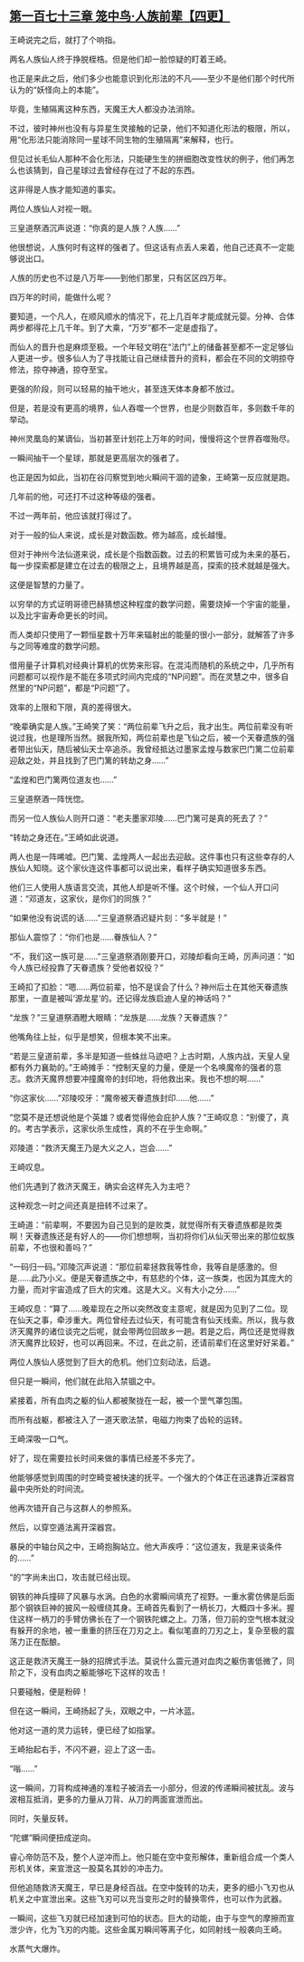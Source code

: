 ## [第一百七十三章 笼中鸟·人族前辈【四更】](https://www.xxbiquge.com/11_11207/9243648.html)


  王崎说完之后，就打了个响指。

  两名人族仙人终于挣脱桎梏。但是他们却一脸惊疑的盯着王崎。

  也正是来此之后，他们多少也能意识到化形法的不凡——至少不是他们那个时代所认为的“妖怪向上的本能”。

  毕竟，生殖隔离这种东西，天魔王大人都没办法消除。

  不过，彼时神州也没有与异星生灵接触的记录，他们不知道化形法的极限，所以，用“化形法只能消除同一星球不同生物的生殖隔离”来解释，也行。

  但见过长毛仙人那种不会化形法，只能硬生生的拼细胞改变性状的例子，他们再怎么也该猜到，自己星球过去曾经存在过了不起的东西。

  这非得是人族才能知道的事实。

  两位人族仙人对视一眼。

  三皇道祭酒沉声说道：“你真的是人族？人族……”

  他很想说，人族何时有这样的强者了。但这话有点丢人来着，他自己还真不一定能够说出口。

  人族的历史也不过是八万年——到他们那里，只有区区四万年。

  四万年的时间，能做什么呢？

  要知道，一个凡人，在顺风顺水的情况下，花上几百年才能成就元婴。分神、合体两步都得花上几千年。到了大乘，“万岁”都不一定是虚指了。

  而仙人的晋升也是麻烦至极。一个年轻文明在“法门”上的储备甚至都不一定足够仙人更进一步。很多仙人为了寻找能让自己继续晋升的资料，都会在不同的文明掠夺修法，掠夺神通，掠夺至宝。

  更强的阶段，则可以轻易的抽干地火，甚至连天体本身都不放过。

  但是，若是没有更高的境界，仙人吞噬一个世界，也是少则数百年，多则数千年的举动。

  神州灵凰岛的某谪仙，当初甚至计划花上万年的时间，慢慢将这个世界吞噬殆尽。

  一瞬间抽干一个星球，那就是更高层次的强者了。

  也正是因为如此，当初在谷闫察觉到地火瞬间干涸的迹象，王崎第一反应就是跑。

  几年前的他，可还打不过这种等级的强者。

  不过一两年前，他应该就打得过了。

  对于一般的仙人来说，成长是对数函数。修为越高，成长越慢。

  但对于神州今法仙道来说，成长是个指数函数。过去的积累皆可成为未来的基石，每一步探索都是建立在过去的极限之上，且境界越是高，探索的技术就越是强大。

  这便是智慧的力量了。

  以穷举的方式证明哥德巴赫猜想这种程度的数学问题，需要烧掉一个宇宙的能量，以及比宇宙寿命更长的时间。

  而人类却只使用了一颗恒星数十万年来辐射出的能量的很小一部分，就解答了许多与之同等难度的数学问题。

  借用量子计算机对经典计算机的优势来形容。在混沌而随机的系统之中，几乎所有问题都可以视作是不能在多项式时间内完成的“NP问题”。而在灵慧之中，很多自然里的“NP问题”，都是“P问题”了。

  效率的上限和下限，真的差得很大。

  “晚辈确实是人族。”王崎笑了笑：“两位前辈飞升之后，我才出生。两位前辈没有听说过我，也是理所当然。据我所知，两位前辈也是飞仙之后，被一个天眷遗族的强者带出仙天，随后被仙天士卒追杀。我曾经抵达过墨家孟煌与数家巴门篱二位前辈迎敌之处，并且找到了巴门篱的转劫之身……”

  “孟煌和巴门篱两位道友也……”

  三皇道祭酒一阵恍惚。

  而另一位人族仙人则开口道：“老夫墨家邓陵……巴门篱可是真的死去了？”

  “转劫之身还在。”王崎如此说道。

  两人也是一阵唏嘘。巴门篱、孟煌两人一起出去迎敌。这件事也只有这些幸存的人族仙人知晓。这个家伙连这件事都可以说出来，看样子确实知道很多东西。

  他们三人使用人族语言交流，其他人却是听不懂。这个时候，一个仙人开口问道：“邓道友，这家伙，是你们的同族？”

  “如果他没有说谎的话……”三皇道祭酒迟疑片刻：“多半就是！”

  那仙人震惊了：“你们也是……眷族仙人？”

  “不，我们这一族可是……”三皇道祭酒刚要开口，邓陵却看向王崎，厉声问道：“如今人族已经投靠了天眷遗族？受他者奴役？”

  王崎扣了扣脸：“嗯……两位前辈，怕不是误会了什么？神州后土在其他天眷遗族那里，一直是被叫‘源龙星’的。还记得龙族启迪人皇的神话吗？”

  “龙族？”三皇道祭酒瞪大眼睛：“龙族是……龙族？天眷遗族？”

  他嘴角往上扯，似乎是想笑，但根本笑不出来。

  “若是三皇道前辈，多半是知道一些蛛丝马迹吧？上古时期，人族内战，天皇人皇都有外力襄助的。”王崎摊手：“控制天皇的力量，便是一个名唤魔帝的强者的意志。救济天魔界想要冲撞魔帝的封印地，将他救出来。我也不想的啊……”

  “你这家伙……”邓陵咬牙：“魔帝被天眷遗族封印……他……”

  “您莫不是还想说他是个英雄？或者觉得他会庇护人族？”王崎叹息：“别傻了，真的。考古学表示，这家伙杀生成性，真的不在乎生命啊。”

  邓陵道：“救济天魔王乃是大义之人，岂会……”

  王崎叹息。

  他们先遇到了救济天魔王，确实会这样先入为主吧？

  这种观念一时之间还真是扭转不过来了。

  王崎道：“前辈啊，不要因为自己见到的是败类，就觉得所有天眷遗族都是败类啊！天眷遗族还是有好人的——你们想想啊，当初将你们从仙天带出来的那位蚁族前辈，不也很和善吗？”

  “一码归一码。”邓陵沉声说道：“那位前辈拯救我等性命，我等自是感激的。但是……此乃小义。便是天眷遗族之中，有慈悲的个体，这一族类，也因为其庞大的力量，而对宇宙造成了巨大的灾难。这是大义。义有大小之分……”

  王崎叹息：“算了……晚辈现在之所以突然改变主意呢，就是因为见到了二位。现在仙天之事，牵涉重大。两位曾经去过仙天，有可能含有仙天线索。所以，我与救济天魔界的诸位谈完之后呢，就会带两位回故乡一趟。若是之后，两位还是觉得救济天魔界比较好，也可以再回来。不过，在此之前，还请前辈们在这里好好呆着。”

  两位人族仙人感觉到了巨大的危机。他们立刻动法，后退。

  但只是一瞬间，他们就在此陷入禁锢之中。

  紧接着，所有血肉之躯的仙人都被聚拢在一起，被一个罡气罩包围。

  而所有战躯，都被注入了一道天歌法禁，电磁力拘束了齿轮的运转。

  王崎深吸一口气。

  好了，现在需要拉长时间来做的事情已经差不多完了。

  他能够感觉到周围的时空畸变被快速的抚平。一个强大的个体正在迅速靠近深器宫最中央所处的时间流。

  他再次错开自己与这群人的参照系。

  然后，以穿空遁法离开深器宫。

  暴戾的中轴台风之中，王崎抱胸站立。他大声疾呼：“这位道友，我是来谈条件的……”

  “的”字尚未出口，攻击就已经出现。

  钢铁的神兵撞碎了风暴与水涡。白色的水雾瞬间填充了视野。一重水雾仿佛是后面那个钢铁巨神的披风一般缠绕其身。王崎首先看到了一柄长刀，大概四十多米。握住这样一柄刀的手臂仿佛长在了一个钢铁陀螺之上。刀落，但刀前的空气根本就没有躲开的余地，被一重重的挤压在刀刃之上。看似笔直的刀刃之上，复杂至极的震荡力正在酝酿。

  这正是救济天魔王一脉的招牌式手法。莫说什么震元道对血肉之躯伤害低微了，同阶之下，没有血肉之躯能够吃下这样的攻击！

  只要碰触，便是粉碎！

  但在这一瞬间，王崎扬起了头，双眼之中，一片冰蓝。

  他对这一道的灵力运转，便已经了如指掌。

  王崎抬起右手，不闪不避，迎上了这一击。

  “嗡……”

  这一瞬间，刀背构成神通的准粒子被消去一小部分，但波的传递瞬间被扰乱。波与波相互抵消，更多的力量从刀背、从刀的两面宣泄而出。

  同时，矢量反转。

  “陀螺”瞬间便扭成逆向。

  睿心帝防范不及，整个人逆冲而上。他只能在空中变形解体，重新组合成一个类人形机关体，来宣泄这一股莫名其妙的冲击力。

  但他追随救济天魔王，早已是身经百战。在空中旋转的功夫，更多的细小飞刃也从机关之中宣泄出来。这些飞刃可以充当变形之时的替换零件，也可以作为武器。

  一瞬间，这些飞刃就已经加速到可怕的状态。巨大的动能，由于与空气的摩擦而宣泄少许，化为飞刃的内能。这些金属刃瞬间等离子化，如同射线一般袭向王崎。

  水蒸气大爆炸。
